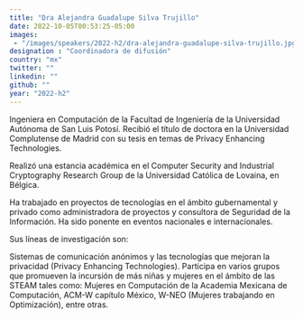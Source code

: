 ```yaml
---
title: "Dra Alejandra Guadalupe Silva Trujillo"
date: 2022-10-05T00:53:25-05:00
images: 
 - "/images/speakers/2022-h2/dra-alejandra-guadalupe-silva-trujillo.jpg"
designation : "Coordinadora de difusión"
country: "mx"
twitter: ""
linkedin: ""
github: ""
year: "2022-h2"
---
```


Ingeniera en Computación de la Facultad de Ingeniería de la Universidad Autónoma de San Luis Potosí. Recibió el título de doctora en la Universidad Complutense de Madrid con su tesis en temas de Privacy Enhancing Technologies. 

Realizó una estancia académica en el Computer Security and Industrial Cryptography Research Group de la Universidad Católica de Lovaina, en Bélgica. 

Ha trabajado en proyectos de tecnologías en el ámbito gubernamental y privado como administradora de proyectos y consultora de Seguridad de la Información. Ha sido ponente en eventos nacionales e internacionales. 

Sus líneas de investigación son:

Sistemas de comunicación anónimos y las tecnologías que mejoran la privacidad (Privacy Enhancing Technologies). Participa en varios grupos que promueven la incursión de más niñas y mujeres en el ámbito de las STEAM tales como: Mujeres en Computación de la
Academia Mexicana de Computación, ACM-W capítulo México, W-NEO (Mujeres trabajando en Optimización), entre otras.